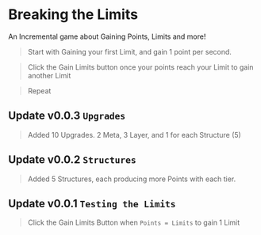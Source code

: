 # Breaking the Limits
An Incremental game about Gaining Points, Limits and more!
> Start with Gaining your first Limit, and gain 1 point per second.

> Click the Gain Limits button once your points reach your Limit to gain another Limit

> Repeat

## Update v0.0.3 `Upgrades`
> Added 10 Upgrades. 2 Meta, 3 Layer, and 1 for each Structure (5)
## Update v0.0.2 `Structures`
> Added 5 Structures, each producing more Points with each tier.
## Update v0.0.1 `Testing the Limits`
> Click the Gain Limits Button when `Points = Limits` to gain 1 Limit
